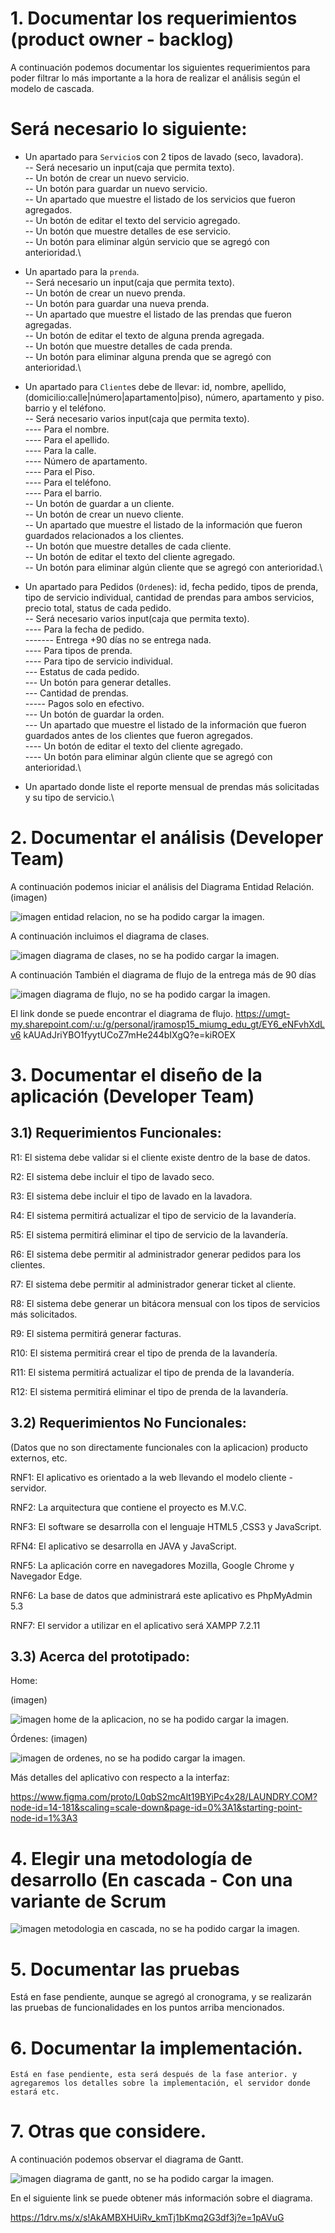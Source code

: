 # 1. Documentar los requerimientos (product owner - backlog)

A continuación podemos documentar los siguientes requerimientos para poder filtrar lo más importante a la hora de realizar el análisis según el modelo de cascada.

# Será necesario lo siguiente:

- Un apartado para `Servicio`s con 2 tipos de lavado (seco, lavadora).\
-- Será necesario un input(caja que permita texto).\
-- Un botón de crear un nuevo servicio.\
-- Un botón para guardar un nuevo servicio.\
-- Un apartado que muestre el listado de los servicios que fueron agregados.\
-- Un botón de editar el texto del servicio agregado.\
-- Un botón que muestre detalles de ese servicio.\
-- Un botón para eliminar algún servicio que se agregó con anterioridad.\

- Un apartado para la `prenda`.\
-- Será necesario un input(caja que permita texto).\
-- Un botón de crear un nuevo prenda.\
-- Un botón para guardar una nueva prenda.\
-- Un apartado que muestre el listado de las prendas que fueron agregadas.\
-- Un botón de editar el texto de alguna prenda agregada.\
-- Un botón que muestre detalles de cada prenda.\
-- Un botón para eliminar alguna prenda que se agregó con anterioridad.\
- Un apartado para `Cliente`s debe de llevar: id, nombre, apellido, (domicilio:calle|número|apartamento|piso), número, apartamento y piso. barrio y el teléfono.\
-- Será necesario varios  input(caja que permita texto).\
---- Para el nombre.\
---- Para el apellido.\
---- Para la calle.\
---- Número de apartamento.\
---- Para el Piso.\
---- Para el teléfono.\
---- Para el barrio.\
-- Un botón de guardar a un cliente.\
-- Un botón de crear un nuevo cliente.\
-- Un apartado que muestre el listado de la información que fueron guardados relacionados a los clientes.\
-- Un botón que muestre detalles de cada cliente.\
-- Un botón de editar el texto del cliente agregado.\
-- Un botón para eliminar algún cliente que se agregó con anterioridad.\
- Un apartado para Pedidos (`Orden`es): id, fecha pedido, tipos de prenda, tipo de servicio individual, cantidad de prendas para ambos servicios, precio total, status de cada pedido.\
-- Será necesario varios  input(caja que permita texto).\
---- Para la fecha de pedido.\
------- Entrega +90 días no se entrega nada.\
---- Para tipos de prenda.\
---- Para tipo de servicio individual.\
--- Estatus de cada pedido.\
--- Un botón para generar detalles.\
--- Cantidad de prendas.\
----- Pagos solo en efectivo.\
--- Un botón de guardar la orden.\
--- Un apartado que muestre el listado de la información que fueron guardados antes de los clientes que fueron agregados.\
---- Un botón de editar el texto del cliente agregado.\
---- Un botón para eliminar algún cliente que se agregó con anterioridad.\
- Un apartado donde liste el reporte mensual de prendas más solicitadas y su tipo de servicio.\

 
 
 # 2. Documentar el análisis (Developer Team)

A continuación podemos iniciar el análisis del Diagrama Entidad Relación. 
(imagen)
<p align="left">
   <img src="https://lh3.googleusercontent.com/IeFDuSAdmORJwjquG40rMlPKk3S2eWJJ_8HiaA7Aee0fDt6bFIhfmLy9GW1ZeUzAvQEYqVTzLQnflOx4cQmOBLaj-Atns7v-rVsFy3z8Mw3FyyPj317eqiZLNzqyDouGmZoumqxJoZtgl5YBGxoky6Qtz9XWcury237THzvNFX4_q74b-kez71EbIGiENfZGWNT0e8sMb3ThlN6QTvOrS-HXZ4zXZFtni9C9DDi596rVsbiSAiIXBWRsDqnWOSvwHXlXYJ_Pxa8737KqxtBOrj3kpRIy_YChvpA3bQcuaPN8N2dJES-4PF2UnwP17kERA8Gf9usmRcJFIvcYN5HCY90TRFkhcHtcvbnTknMNBbRYxZVGyoMXDkTIaPhuAGkdH9AdBZOVTgLNwOPqy4gdO5mTf_sJ34ulSzaddnf4CJAm1dcv1Oirs6T5P0vL1d58MORnzGEBHySg3LgbD_wcGBV0gjX8FROZTF_2SDvQ59rJVFW28XtQsEl4JX0bsq54LddAIHmoltr5eh0LEthb0AlyOZYSxeNx3K1YXcHXpmcsuE6MNPBSIQZGJd9S2zemdG0cyjUloMr6_uCizbSiRq6Mdwe10VH6bFN7FbJavHh1nDRp8tFCI1bJp73O6pkl6Ab1u0XF7yVxGlNOur6LQBKlbVuCiEi6uOM47zUQzAWvIkWtu2rZg_4_DGUmx4sgeU-E5XjjcNIWty981Y1gWDAMUTJgL7GJ-zoA0mDCzHKu7TPwEgoaHtSbvkwAfHPH41sV1FRvyJi8uIkM6xqqAmI8jXaulrWRwp6pSUe4SAjLUzEL5qqgTxU6Bura5tQiGaQBzPZuJwUE6XUpm7xU1pVAAiwGzEx0W61y8HLScHmcA3xVMrckYP58RVWpRcoBftAmwIGxP-i6E3KNCCS7tEZod5HZnYzE0DT1aUg1k2gf-zDryRb0oITcpgzw8XPntXVHmzaSfjXAUzyGCw0C3y659qMubqAZJ43ljcFZuFYr6AZAThMTELE=w559-h469-s-no?authuser=2" alt="imagen entidad relacion, no se ha podido cargar la imagen.">
</p>

A continuación incluimos el diagrama de clases.

<p align="left">
   <img src="https://lh3.googleusercontent.com/pw/AMWts8BPtjBBjm_48VA9DWPC0E9UkOoRQ9-xOnHjke6Bv-H3x4oyDvG4dcqbdBkdbyuBjJpD8nYmQGVJ3tVqfBw0K46JsjZi87K9weYdwQMRxXEUd_xNUsB5P_BBSJNkmMVphQEM7zhVS3uZ7dKp0_uI8HY-=w848-h923-s-no?authuser=2" alt="imagen diagrama de clases, no se ha podido cargar la imagen.">
</p>

A continuación También el diagrama de flujo de la entrega más de 90 días

<p align="left">
   <img src="#" alt="imagen diagrama de flujo, no se ha podido cargar la imagen.">
</p>

El link donde se puede encontrar el diagrama de flujo.
https://umgt-my.sharepoint.com/:u:/g/personal/jramosp15_miumg_edu_gt/EY6_eNFvhXdLv6
kAUAdJriYBO1fyytUCoZ7mHe244bIXgQ?e=kiROEX
 
# 3. Documentar el diseño de la aplicación (Developer Team)

## 3.1) Requerimientos Funcionales:

R1: El sistema debe validar si el cliente existe dentro de la base de datos.

R2: El sistema debe incluir el tipo de lavado seco.

R3: El sistema debe incluir el tipo de lavado en la lavadora.

R4: El sistema permitirá actualizar el tipo de servicio de la lavandería.

R5: El sistema permitirá eliminar el tipo de servicio de la lavandería.

R6: El sistema debe permitir al administrador generar pedidos para los clientes.

R7: El sistema debe permitir al administrador generar ticket al cliente.

R8: El sistema debe generar un bitácora mensual con los tipos de servicios más solicitados.

R9: El sistema permitirá generar facturas.

R10: El sistema permitirá crear el tipo de prenda de la lavandería.

R11: El sistema permitirá actualizar el tipo de prenda de la lavandería.

R12: El sistema permitirá eliminar el tipo de prenda de la lavandería.

## 3.2) Requerimientos No Funcionales:

(Datos que no son directamente funcionales con la aplicacion) producto externos, etc.

RNF1: El aplicativo es orientado a la web llevando el modelo cliente - servidor.

RNF2: La arquitectura que contiene el proyecto es M.V.C.

RNF3: El software se desarrolla con el lenguaje HTML5 ,CSS3 y JavaScript.

RFN4: El aplicativo se desarrolla en JAVA y JavaScript.

RNF5: La aplicación corre en navegadores Mozilla, Google Chrome y Navegador Edge.

RNF6: La base de datos que administrará este aplicativo es PhpMyAdmin 5.3

RNF7: El servidor a utilizar en el aplicativo será XAMPP 7.2.11


## 3.3) Acerca del prototipado:

Home:

(imagen)
<p align="left">
   <img src="https://lh3.googleusercontent.com/0d8CeVvFlNXkSFeUx8lTrlCIhXHTAEtvvHUSdQ4Meuw0IKUrzD9h-6W4LwwvSqABrQexrTApLZJ1FY_xFs_mQluRqdr05zPvvK0lav8bPtsRWfR22s4oUnpyMKyR4U4isYxwbP3pFqXCxLeK56p-LA0JQ8u8o_0DsS8H_HcQBzCgtsEiKFf8PX0FHGZouUeo4BTNBmPh2YjEKkUDwojrme9WXi-TXWmjkvKBSUoa6HIrJpGRd2XjU3DrPm50Ku_Q0LTT5sDKdScI5CtCgiciSEjvBHochwGzDmskjOW7OJi964bz69I93sUVTr2BO87iHkqwz7Ruhz634S4bGwuFV8fXnLDgINRGwU3zqGKIPgljsb-zPV1DKGiOZS7SMm_F-7xhecTt3jcpE7Z19zwtshsVbH_91vtAXg4Seedh_n0nN7opg-ABj0csAD4RUM40bvVeM6B3ZXJxdyBk1BmbmutWXuiU1DGfZWSg4KOSWQoTtk-cz9eICG5bMpglnd3jkM1dY8Ev5HDMGJpwY2MvdcIezhyAY0VizgZe9rNxuieUsSRDN2WjNg-Q3NCbF1_cesWSxOYi4zNrSFE8bQxmDxeEsmh5ZEFX61qnqNh3AQGhmQwteVORk9Z4z-NbAqIH2MWbVwUU-hkOUzjktf4b5tkaOolz4sMUxAAZ84LTG-X8WUgOCWnQDLw0-7TwNbLbM6AoVtAYNZ5bPfOp4DwZgixyTcIbT5-ip7XzPQh_jK1_YcBpds-hyE6b_i8euSKtOg9TGpLkkptCDBhzny_rxBj8B6rrdoHEUaYbzB7DgYKWzj8nPE0BDxL0lurWjtzJomS4V4o53ET8UUxopbEPq0ZMV3eSAY8stMrntrLnJQouaeFg8yzhgw0B_mrYdQ5BBBcQiknlpNPYG6dtP-m8kCeQ4VTqGaiVUugC6E9XrEAGIczPbW5s5jNelEPzPfrQGMW3v17MBkW4wqBZ5bfIOQShRNUXeRkr8mF8s-RoEJZBeUlJXlgIKrY=w1027-h276-s-no?authuser=2" alt="imagen home de la aplicacion, no se ha podido cargar la imagen.">
</p>


Órdenes:
(imagen)
<p align="left">
   <img src="https://lh3.googleusercontent.com/8W60ZBsY0XvP2RLH_EGPp16zG0nrfLy4TBpVOwzsUum3K1b91-wWdErPYaKj6FiZ3BNpiNpojjDBP3gAGDyVvsoVTz5NPJeBR7Kv2ywEODABj80byZb40Lg-5Ev2cez9_NEA74qUMMwRYbqTTLumdSx0-41y8xI_coMl4SGS3v42CMR06e3FdXJ0iiqFdBQxsYnZMjyuA-EzkzUfzVnn4HV8WqxtE_wO4QaGFC43pD6YC2hc6SmgKafjtH_YK5AOHDxgk_F46OoZrCLUC43Tgm2lsRpqpZgVfWz5RWNqsMbb2UMBVWD3E03sR73JnAiYj5DvAmQ74LQwH9z-OUi2S23WmcaWqwJaxiLPvXULwKoPZzFzJJiviKFsg1ZX9b-sxRgwRmB8LK-4jG7fPnxoOGFC-j2JvEJ5Myuf7RKU52KtJ4RmY8R_a1kSI-TfaTceKeiR1OhCAp5MoKZWJcucIXZjlRy2sC1kCIC1NT-JQZy9vg9xqGerWXh1ohGhw1jP0TaJsfJTzOUnO11U2n390fSmmFVmOAdaS0DPvoJN-sPPOptyGyeAPffqd4HW31t7L5JtbMMHFpzxiSe33z9eSjWYpZRY2R5s0zrDvgMaqhcfEsVanIBx6H6X9WrJxS4mAmidqN2fFMVZ7PfSCamYAMKiLpZ-ku2-csGzAhViNq1WpROkBv4aqRbFjasAYrf6hLIchRIXnb86afIgOpXFHXCZ03ofwW5yOym-lEeEPpEcVw70a5VsLTrYHeICovnt6AkrWY-JEEI_I8KoWJBoXB0KBcXf6mM2DqmT4Yp7i--NEe0Rd17ukXLSKRJiKhwMPtGz36cEggw56umExothMzvLBJ5TnkoamKguiLDOEREKMm6eSPBbG8qmuYzsgBqlkNApXEEsorVQnTu9ZVeZAMTM1ard2TgnygPcVgghO34iT1TrlLt4y11UEDTLiK9nV8IMo2qraeudyaE7zioSxTO0eZu1ZOSu1f-EKW_Arkff4g5-UUSRZuY=w994-h586-s-no?authuser=2" alt="imagen de ordenes, no se ha podido cargar la imagen.">
</p>


Más detalles del aplicativo con respecto a la interfaz:

https://www.figma.com/proto/L0qbS2mcAlt19BYiPc4x28/LAUNDRY.COM?node-id=14-181&scaling=scale-down&page-id=0%3A1&starting-point-node-id=1%3A3


# 4. Elegir una metodología de desarrollo (En cascada - Con una variante de Scrum

<p align="left">
   <img src="https://lh3.googleusercontent.com/pw/AMWts8Ath6gteCBqunHwm72pnm7ER7qvsjdVe4Bubltm1Wwb8ijKgZMypu5mZ3Xzi06VpUrVBdEiO9TH2rQueaE0qGl9T2qN0YzXlGelvk6ul-Mrac07ERZNgr9GRiBQ_Akc-RFCkyNP6JZqEoRiW1ZlUyXv=w679-h399-s-no?authuser=2" alt="imagen metodologia en cascada, no se ha podido cargar la imagen.">
</p>

# 5. Documentar las pruebas
Está en fase pendiente, aunque se agregó al cronograma, y se realizarán las pruebas de funcionalidades en los puntos arriba mencionados.
	

# 6. Documentar la implementación.

	Está en fase pendiente, esta será después de la fase anterior. y agregaremos los detalles sobre la implementación, el servidor donde estará etc.
	
# 7. Otras que considere.

A continuación podemos observar el diagrama de Gantt.

<p align="left">
   <img src="https://lh3.googleusercontent.com/pw/AMWts8Bys0qLDwkmsh4XtPdB30pIIUwNxwg6T2bJi66VhDumkh8mxbdt2VLEhWisFzPKw8Xk0-cpmudqbSt1AxA9Y2acYeu692qAwjz5u41G0ZTakOOJ1wNINW0JCYdzipIXsA50cDNNJFyhdIRFCZLGeU6j=w1280-h359-s-no?authuser=2" alt="imagen diagrama de gantt, no se ha podido cargar la imagen.">
</p>

En el siguiente link se puede obtener más información sobre el diagrama.

https://1drv.ms/x/s!AkAMBXHUiRv_kmTj1bKmq2G3df3j?e=1pAVuG

